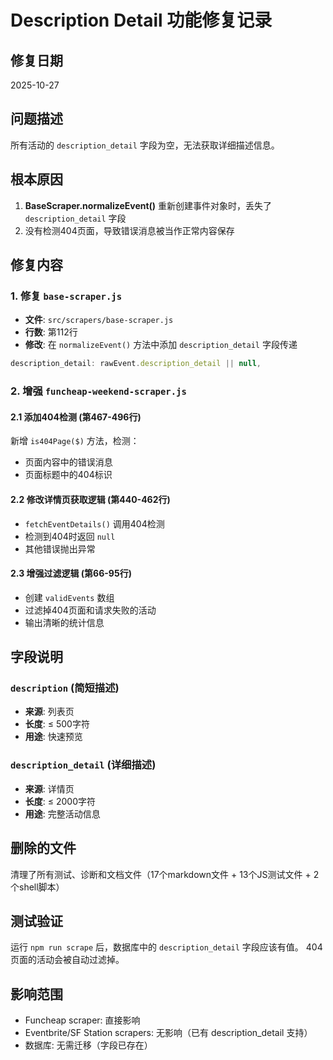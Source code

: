 # Description Detail 功能修复记录

## 修复日期
2025-10-27

## 问题描述
所有活动的 `description_detail` 字段为空，无法获取详细描述信息。

## 根本原因
1. **BaseScraper.normalizeEvent()** 重新创建事件对象时，丢失了 `description_detail` 字段
2. 没有检测404页面，导致错误消息被当作正常内容保存

## 修复内容

### 1. 修复 `base-scraper.js`
- **文件**: `src/scrapers/base-scraper.js`
- **行数**: 第112行
- **修改**: 在 `normalizeEvent()` 方法中添加 `description_detail` 字段传递
```javascript
description_detail: rawEvent.description_detail || null,
```

### 2. 增强 `funcheap-weekend-scraper.js`

#### 2.1 添加404检测 (第467-496行)
新增 `is404Page($)` 方法，检测：
- 页面内容中的错误消息
- 页面标题中的404标识

#### 2.2 修改详情页获取逻辑 (第440-462行)
- `fetchEventDetails()` 调用404检测
- 检测到404时返回 `null`
- 其他错误抛出异常

#### 2.3 增强过滤逻辑 (第66-95行)
- 创建 `validEvents` 数组
- 过滤掉404页面和请求失败的活动
- 输出清晰的统计信息

## 字段说明

### `description` (简短描述)
- **来源**: 列表页
- **长度**: ≤ 500字符
- **用途**: 快速预览

### `description_detail` (详细描述)
- **来源**: 详情页
- **长度**: ≤ 2000字符
- **用途**: 完整活动信息

## 删除的文件
清理了所有测试、诊断和文档文件（17个markdown文件 + 13个JS测试文件 + 2个shell脚本）

## 测试验证
运行 `npm run scrape` 后，数据库中的 `description_detail` 字段应该有值。
404页面的活动会被自动过滤掉。

## 影响范围
- Funcheap scraper: 直接影响
- Eventbrite/SF Station scrapers: 无影响（已有 description_detail 支持）
- 数据库: 无需迁移（字段已存在）
